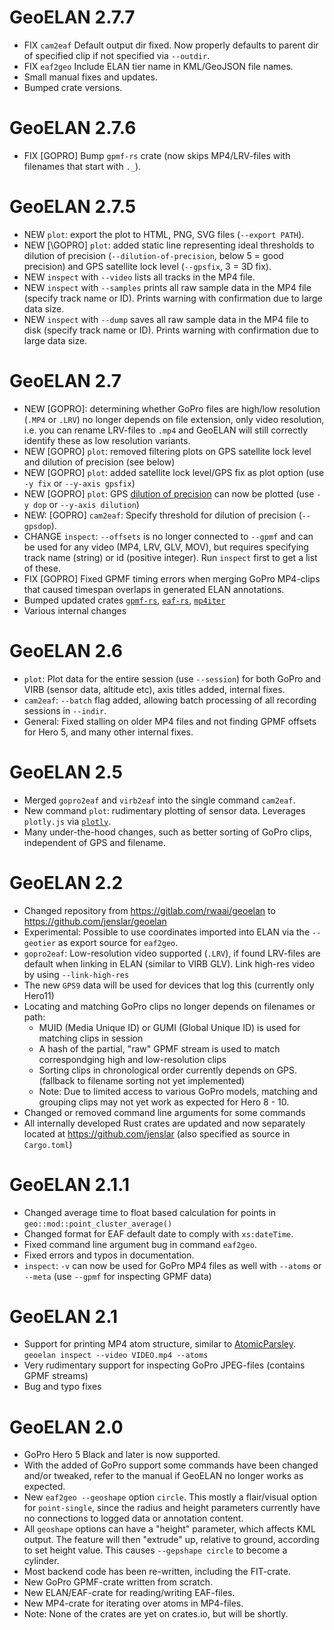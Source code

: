 # GeoELAN 2.7.7
- FIX `cam2eaf` Default output dir fixed. Now properly defaults to parent dir of specified clip if not specified via `--outdir`.
- FIX `eaf2geo` Include ELAN tier name in KML/GeoJSON file names.
- Small manual fixes and updates.
- Bumped crate versions.

# GeoELAN 2.7.6
- FIX \[GOPRO\] Bump `gpmf-rs` crate (now skips MP4/LRV-files with filenames that start with `._`).

# GeoELAN 2.7.5
- NEW `plot`: export the plot to HTML, PNG, SVG files (`--export PATH`).
- NEW [\GOPRO\] `plot`: added static line representing ideal thresholds to dilution of precision (`--dilution-of-precision`, below 5 = good precision) and GPS satellite lock level (`--gpsfix`, 3 = 3D fix).
- NEW `inspect` with `--video` lists all tracks in the MP4 file.
- NEW `inspect` with `--samples` prints all raw sample data in the MP4 file (specify track name or ID). Prints warning with confirmation due to large data size.
- NEW `inspect` with `--dump` saves all raw sample data in the MP4 file to disk (specify track name or ID). Prints warning with confirmation due to large data size.

# GeoELAN 2.7
- NEW \[GOPRO\]: determining whether GoPro files are high/low resolution (`.MP4` or `.LRV`) no longer depends on file extension, only video resolution, i.e. you can rename LRV-files to `.mp4` and GeoELAN will still correctly identify these as low resolution variants.
- NEW \[GOPRO\] `plot`: removed filtering plots on GPS satellite lock level and dilution of precision (see below)
- NEW \[GOPRO\] `plot`: added satellite lock level/GPS fix as plot option (use `-y fix` or `--y-axis gpsfix`)
- NEW \[GOPRO\] `plot`: GPS [dilution of precision](https://en.wikipedia.org/wiki/Dilution_of_precision_(navigation)) can now be plotted (use `-y dop` or `--y-axis dilution`)
- NEW: \[GOPRO\] `cam2eaf`: Specify threshold for dilution of precision (`--gpsdop`).
- CHANGE `inspect`: `--offsets` is no longer connected to `--gpmf` and can be used for any video (MP4, LRV, GLV, MOV), but requires specifying track name (string) or id (positive integer). Run `inspect` first to get a list of these.
- FIX \[GOPRO\] Fixed GPMF timing errors when merging GoPro MP4-clips that caused timespan overlaps in generated ELAN annotations.
- Bumped updated crates [`gpmf-rs`](https://github.com/jenslar/gpmf-rs), [`eaf-rs`](https://github.com/jenslar/eaf-rs), [`mp4iter`](https://github.com/jenslar/mp4iter)
- Various internal changes

# GeoELAN 2.6
- `plot`: Plot data for the entire session (use `--session`) for both GoPro and VIRB (sensor data, altitude etc), axis titles added, internal fixes.
- `cam2eaf`: `--batch` flag added, allowing batch processing of all recording sessions in `--indir`.
- General: Fixed stalling on older MP4 files and not finding GPMF offsets for Hero 5, and many other internal fixes.

# GeoELAN 2.5
- Merged `gopro2eaf` and `virb2eaf` into the single command `cam2eaf`.
- New command `plot`: rudimentary plotting of sensor data. Leverages `plotly.js` via [`plotly`](https://github.com/igiagkiozis/plotly).
- Many under-the-hood changes, such as better sorting of GoPro clips, independent of GPS and filename.

# GeoELAN 2.2
- Changed repository from <https://gitlab.com/rwaai/geoelan> to <https://github.com/jenslar/geoelan>
- Experimental: Possible to use coordinates imported into ELAN via the `--geotier` as export source for `eaf2geo`.
- `gopro2eaf`: Low-resolution video supported (`.LRV`), if found LRV-files are default when linking in ELAN (similar to VIRB GLV). Link high-res video by using `--link-high-res`
- The new `GPS9` data will be used for devices that log this (currently only Hero11)
- Locating and matching GoPro clips no longer depends on filenames or path:
	- MUID (Media Unique ID) or GUMI (Global Unique ID) is used for matching clips in session
	- A hash of the partial, "raw" GPMF stream is used to match correspondging high and low-resolution clips
	- Sorting clips in chronological order currently depends on GPS. (fallback to filename sorting not yet implemented)
	- Note: Due to limited access to various GoPro models, matching and grouping clips may not yet work as expected for Hero 8 - 10.
- Changed or removed command line arguments for some commands
- All internally developed Rust crates are updated and now separately located at <https://github.com/jenslar> (also specified as source in `Cargo.toml`)

# GeoELAN 2.1.1
- Changed average time to float based calculation for points in `geo::mod::point_cluster_average()`
- Changed format for EAF default date to comply with `xs:dateTime`.
- Fixed command line argument bug in command `eaf2geo`.
- Fixed errors and typos in documentation.
- `inspect`: `-v` can now be used for GoPro MP4 files as well with `--atoms` or `--meta` (use `--gpmf` for inspecting GPMF data)

# GeoELAN 2.1
- Support for printing MP4 atom structure, similar to [AtomicParsley](https://atomicparsley.sourceforge.net). `geoelan inspect --video VIDEO.mp4 --atoms`
- Very rudimentary support for inspecting GoPro JPEG-files (contains GPMF streams)
- Bug and typo fixes

# GeoELAN 2.0
- GoPro Hero 5 Black and later is now supported.
- With the added of GoPro support some commands have been changed and/or tweaked, refer to the manual if GeoELAN no longer works as expected.
- New `eaf2geo --geoshape` option `circle`. This mostly a flair/visual option for `point-single`, since the radius and height parameters currently have no connections to logged data or annotation content.
- All `geoshape` options can have a "height" parameter, which affects KML output. The feature will then "extrude" up, relative to ground, according to set height value. This causes `--gepshape circle` to become a cylinder.
- Most backend code has been re-written, including the FIT-crate.
- New GoPro GPMF-crate written from scratch.
- New ELAN/EAF-crate for reading/writing EAF-files.
- New MP4-crate for iterating over atoms in MP4-files.
- Note: None of the crates are yet on crates.io, but will be shortly.
